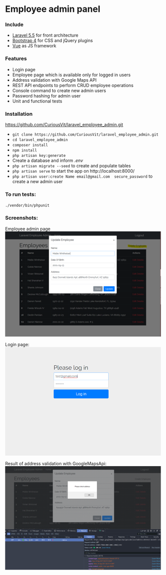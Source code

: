 # Employee admin panel

### Include ###

* [Laravel 5.5](http://laravel.com) for front architecture
* [Bootstrap 4](http://getbootstrap.com) for CSS and jQuery plugins
* [Vue](https://vuejs.org/) as JS framework

### Features ###

* Login page
* Employee page which is available only for logged in users
* Address validation with Google Maps API
* REST API endpoints to perform CRUD employee operations
* Console command to create new admin users
* Password hashing for admin user
* Unit and functional tests


### Installation ###
https://github.com/CuriousVit/laravel_employee_admin.git
* `git clone https://github.com/CuriousVit/laravel_employee_admin.git`
* `cd laravel_employee_admin`
* `composer install`
* `npm install`
* `php artisan key:generate`
* Create a database and inform *.env*
* `php artisan migrate --seed` to create and populate tables
* `php artisan serve` to start the app on http://localhost:8000/
* `php artisan user:create Name email@gmail.com  secure_password` to create a new admin user

### To run tests: ###
`./vendor/bin/phpunit`

### Screenshots: ###
Employee admin page
![Employee admin page](https://raw.githubusercontent.com/CuriousVit/laravel_employee_admin/master/public/laravel_employee_admin.PNG)

Login page:
![Login admin page](https://raw.githubusercontent.com/CuriousVit/laravel_employee_admin/master/public/laravel_employee_admin_login.PNG)

Result of address validation with GoogleMapsApi:
![Address validation](https://raw.githubusercontent.com/CuriousVit/laravel_employee_admin/master/public/laravel_employee_admin_address_validation.PNG)
